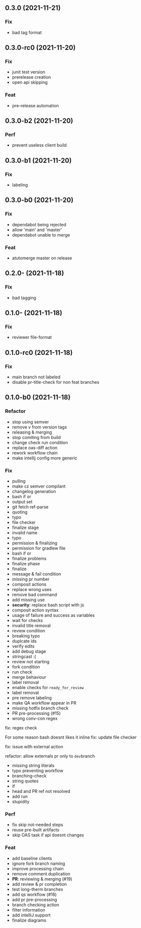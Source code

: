 ## 0.3.0 (2021-11-21)

### Fix

- bad tag format

## 0.3.0-rc0 (2021-11-20)

### Fix

- junit test version
- prerelease creation
- open api skipping

### Feat

- pre-release automation

## 0.3.0-b2 (2021-11-20)

### Perf

- prevent useless client build

## 0.3.0-b1 (2021-11-20)

### Fix

- labeling

## 0.3.0-b0 (2021-11-20)

### Fix

- dependabot being rejected
- allow 'main' and 'master'
- dependabot unable to merge

### Feat

- atutomerge master on release

## 0.2.0- (2021-11-18)

### Fix

- bad tagging

## 0.1.0- (2021-11-18)

### Fix

- reviewer file-format

## 0.1.0-rc0 (2021-11-18)

### Fix

- main branch not labeled
- disable pr-title-check for non feat branches

## 0.1.0-b0 (2021-11-18)

### Refactor

- stop using semver
- remove v from version tags
- releasing & merging
- stop comiting from build
- change check run condition
- replace oas-diff action
- rework workflow chain
- make intellij config more generic

### Fix

- pulling
- make cz semver compilant
- changelog generation
- bash if or
- output set
- git fetch ref-parse
- quoting
- typo
- file checker
- finalize stage
- invalid name
- typo
- permission & finalizing
- permission for gradlew file
- bash if or
- finalize problems
- finalize phase
- finalize
- message & fail condition
- missing pr number
- composit actions
- replace wrong uses
- remove bad command
- add missing use
- **security**: replace bash script with js
- composit action syntax
- usage of failure and success as variables
- wait for checks
- invalid title removal
- review condition
- breaking typo
- duplcate ids
- verify edits
- add debug stage
- stringcast :(
- review not starting
- fork condition
- run check
- merge behaviour
- label removal
- enable checks for `ready_for_review`
- label removal
- pre remove labeling
- make QA workflow appear in PR
- missing hotfix branch check
- PR pre-processing (#15)
- wrong conv-con regex


fix: regex check

For some reason bash doesnt likes it inline
fix: update file checker


fix: issue with external action


refactor: allow externals pr only to `dev`branch
- missing string literals
- typo preventing workflow
- branching-check
- string quotes
- if
- head and PR ref not resolved
- add run
- stupidity

### Perf

- fix skip not-needed steps
- reuse pre-built artifacts
- skip OAS task if api doesnt changes

### Feat

- add baseline clients
- ignore fork branch naming
- improve processing chain
- remove comment duplication
- **PR**: reviewing & merging (#19)
- add review & pr completion
- test long-therm branches
- add qs workflow (#16)
- add pr pre-processing
- branch checking action
- filter information
- add intelliJ support
- finalize diagrams
